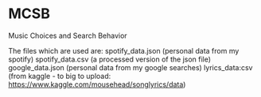 # MCSB
Music Choices and Search Behavior

The files which are used are:
spotify_data.json (personal data from my spotify)
spotify_data.csv (a processed version of the json file)
google_data.json (personal data from my google searches)
lyrics_data:csv (from kaggle - to big to upload: https://www.kaggle.com/mousehead/songlyrics/data)
